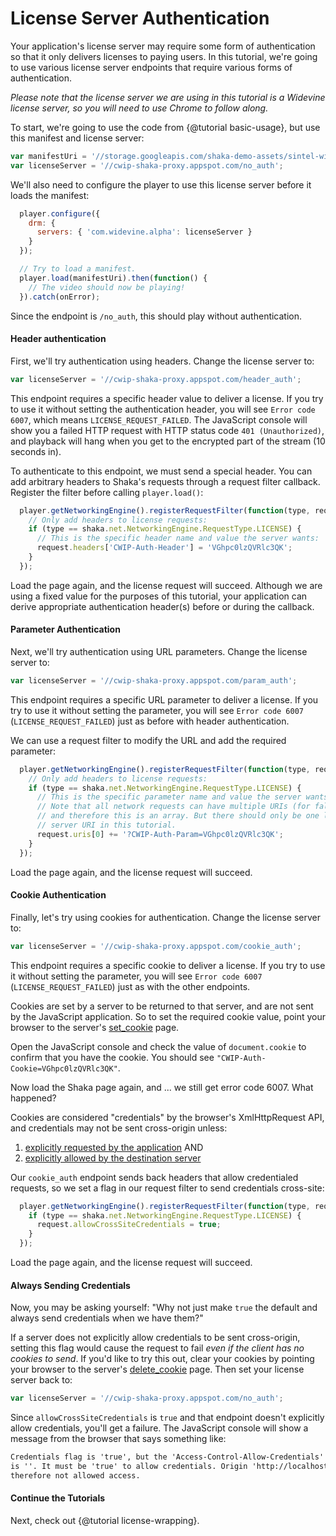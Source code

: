 # License Server Authentication

Your application's license server may require some form of authentication so
that it only delivers licenses to paying users.  In this tutorial, we're going
to use various license server endpoints that require various forms of
authentication.

*Please note that the license server we are using in this tutorial is a
Widevine license server, so you will need to use Chrome to follow along.*

To start, we're going to use the code from {@tutorial basic-usage}, but use this
manifest and license server:

```js
var manifestUri = '//storage.googleapis.com/shaka-demo-assets/sintel-widevine/dash.mpd';
var licenseServer = '//cwip-shaka-proxy.appspot.com/no_auth';
```

We'll also need to configure the player to use this license server before it
loads the manifest:

```js
  player.configure({
    drm: {
      servers: { 'com.widevine.alpha': licenseServer }
    }
  });

  // Try to load a manifest.
  player.load(manifestUri).then(function() {
    // The video should now be playing!
  }).catch(onError);
```

Since the endpoint is `/no_auth`, this should play without authentication.


#### Header authentication

First, we'll try authentication using headers.  Change the license server to:

```js
var licenseServer = '//cwip-shaka-proxy.appspot.com/header_auth';
```

This endpoint requires a specific header value to deliver a license.  If you
try to use it without setting the authentication header, you will see `Error
code 6007`, which means `LICENSE_REQUEST_FAILED`.  The JavaScript console will
show you a failed HTTP request with HTTP status code `401 (Unauthorized)`, and
playback will hang when you get to the encrypted part of the stream (10 seconds
in).

To authenticate to this endpoint, we must send a special header.  You can add
arbitrary headers to Shaka's requests through a request filter callback.
Register the filter before calling `player.load()`:

```js
  player.getNetworkingEngine().registerRequestFilter(function(type, request) {
    // Only add headers to license requests:
    if (type == shaka.net.NetworkingEngine.RequestType.LICENSE) {
      // This is the specific header name and value the server wants:
      request.headers['CWIP-Auth-Header'] = 'VGhpc0lzQVRlc3QK';
    }
  });
```

Load the page again, and the license request will succeed.  Although we are
using a fixed value for the purposes of this tutorial, your application can
derive appropriate authentication header(s) before or during the callback.


#### Parameter Authentication

Next, we'll try authentication using URL parameters.  Change the license server
to:

```js
var licenseServer = '//cwip-shaka-proxy.appspot.com/param_auth';
```

This endpoint requires a specific URL parameter to deliver a license.  If you
try to use it without setting the parameter, you will see `Error code 6007`
(`LICENSE_REQUEST_FAILED`) just as before with header authentication.

We can use a request filter to modify the URL and add the required parameter:

```js
  player.getNetworkingEngine().registerRequestFilter(function(type, request) {
    // Only add headers to license requests:
    if (type == shaka.net.NetworkingEngine.RequestType.LICENSE) {
      // This is the specific parameter name and value the server wants:
      // Note that all network requests can have multiple URIs (for fallback),
      // and therefore this is an array. But there should only be one license
      // server URI in this tutorial.
      request.uris[0] += '?CWIP-Auth-Param=VGhpc0lzQVRlc3QK';
    }
  });
```

Load the page again, and the license request will succeed.


#### Cookie Authentication

Finally, let's try using cookies for authentication.  Change the license server
to:

```js
var licenseServer = '//cwip-shaka-proxy.appspot.com/cookie_auth';
```

This endpoint requires a specific cookie to deliver a license.  If you try to
use it without setting the parameter, you will see `Error code 6007`
(`LICENSE_REQUEST_FAILED`) just as with the other endpoints.

Cookies are set by a server to be returned to that server, and are not sent by
the JavaScript application.  So to set the required cookie value, point your
browser to the server's [set\_cookie][] page.

Open the JavaScript console and check the value of `document.cookie` to confirm
that you have the cookie. You should see `"CWIP-Auth-Cookie=VGhpc0lzQVRlc3QK"`.

Now load the Shaka page again, and ... we still get error code 6007.  What
happened?

Cookies are considered "credentials" by the browser's XmlHttpRequest API, and
credentials may not be sent cross-origin unless:

1. [explicitly requested by the application](https://developer.mozilla.org/en-US/docs/Web/HTTP/Access_control_CORS#Requests_with_credentials) AND
2. [explicitly allowed by the destination server](https://developer.mozilla.org/en-US/docs/Web/HTTP/Access_control_CORS#Access-Control-Allow-Credentials)

Our `cookie_auth` endpoint sends back headers that allow credentialed requests,
so we set a flag in our request filter to send credentials cross-site:

```js
  player.getNetworkingEngine().registerRequestFilter(function(type, request) {
    if (type == shaka.net.NetworkingEngine.RequestType.LICENSE) {
      request.allowCrossSiteCredentials = true;
    }
  });
```

Load the page again, and the license request will succeed.

[set\_cookie]: http://cwip-shaka-proxy.appspot.com/set_cookie


#### Always Sending Credentials

Now, you may be asking yourself: "Why not just make `true` the default and
always send credentials when we have them?"

If a server does not explicitly allow credentials to be sent cross-origin,
setting this flag would cause the request to fail *even if the client has no
cookies to send*.  If you'd like to try this out, clear your cookies by
pointing your browser to the server's [delete\_cookie][] page.  Then set your
license server back to:

```js
var licenseServer = '//cwip-shaka-proxy.appspot.com/no_auth';
```

Since `allowCrossSiteCredentials` is `true` and that endpoint doesn't
explicitly allow credentials, you'll get a failure.  The JavaScript console
will show a message from the browser that says something like:

```html
Credentials flag is 'true', but the 'Access-Control-Allow-Credentials' header
is ''. It must be 'true' to allow credentials. Origin 'http://localhost' is
therefore not allowed access.
```

[delete\_cookie]: http://cwip-shaka-proxy.appspot.com/delete_cookie


#### Continue the Tutorials

Next, check out {@tutorial license-wrapping}.
